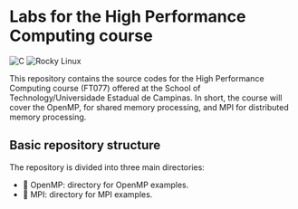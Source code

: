 # Labs for the High Performance Computing course
![C](https://img.shields.io/badge/c-%2300599C.svg?style=for-the-badge&logo=c&logoColor=white)
![Rocky Linux](https://img.shields.io/badge/-Rocky%20Linux-%2310B981?style=for-the-badge&logo=rockylinux&logoColor=white)

This repository contains the source codes for the High Performance Computing course (FT077) offered at the School of Technology/Universidade Estadual de Campinas.
In short, the course will cover the OpenMP, for shared memory processing, and MPI for distributed memory processing.


## Basic repository structure
The repository is divided into three main directories:
- :file_folder: OpenMP: directory for OpenMP examples.
- :file_folder: MPI: directory for MPI examples.

